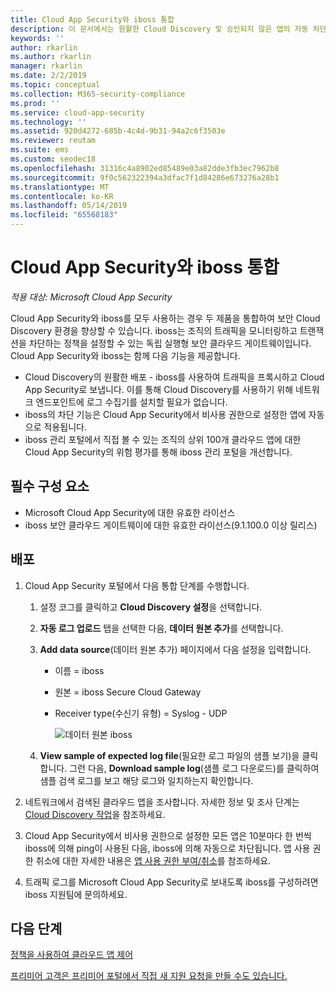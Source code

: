 ```yaml
---
title: Cloud App Security와 iboss 통합
description: 이 문서에서는 원활한 Cloud Discovery 및 승인되지 않은 앱의 자동 차단을 위해 Microsoft Cloud App Security와 iboss 보안 클라우드 게이트웨이를 통합하는 방법을 설명합니다.
keywords: ''
author: rkarlin
ms.author: rkarlin
manager: rkarlin
ms.date: 2/2/2019
ms.topic: conceptual
ms.collection: M365-security-compliance
ms.prod: ''
ms.service: cloud-app-security
ms.technology: ''
ms.assetid: 920d4272-685b-4c4d-9b31-94a2c6f3503e
ms.reviewer: reutam
ms.suite: ems
ms.custom: seodec18
ms.openlocfilehash: 31316c4a8902ed85489e03a82dde3fb3ec7962b8
ms.sourcegitcommit: 9f0c562322394a3dfac7f1d84286e673276a28b1
ms.translationtype: MT
ms.contentlocale: ko-KR
ms.lasthandoff: 05/14/2019
ms.locfileid: "65568183"
---
```

# <a name="integrate-cloud-app-security-with-iboss"></a>Cloud App Security와 iboss 통합

*적용 대상: Microsoft Cloud App Security*

Cloud App Security와 iboss를 모두 사용하는 경우 두 제품을 통합하여 보안 Cloud Discovery 환경을 향상할 수 있습니다. iboss는 조직의 트래픽을 모니터링하고 트랜잭션을 차단하는 정책을 설정할 수 있는 독립 실행형 보안 클라우드 게이트웨이입니다. Cloud App Security와 iboss는 함께 다음 기능을 제공합니다.

- Cloud Discovery의 원활한 배포 - iboss를 사용하여 트래픽을 프록시하고 Cloud App Security로 보냅니다. 이를 통해 Cloud Discovery를 사용하기 위해 네트워크 엔드포인트에 로그 수집기를 설치할 필요가 없습니다.
- iboss의 차단 기능은 Cloud App Security에서 비사용 권한으로 설정한 앱에 자동으로 적용됩니다.
- iboss 관리 포털에서 직접 볼 수 있는 조직의 상위 100개 클라우드 앱에 대한 Cloud App Security의 위험 평가를 통해 iboss 관리 포털을 개선합니다.

## <a name="prerequisites"></a>필수 구성 요소

- Microsoft Cloud App Security에 대한 유효한 라이선스
- iboss 보안 클라우드 게이트웨이에 대한 유효한 라이선스(9.1.100.0 이상 릴리스)

## <a name="deployment"></a>배포

1. Cloud App Security 포털에서 다음 통합 단계를 수행합니다.
    1. 설정 코그를 클릭하고 **Cloud Discovery 설정**을 선택합니다. 
    2. **자동 로그 업로드** 탭을 선택한 다음, **데이터 원본 추가**를 선택합니다.
    3. **Add data source**(데이터 원본 추가) 페이지에서 다음 설정을 입력합니다.

       - 이름 = iboss
       - 원본 = iboss Secure Cloud Gateway
       - Receiver type(수신기 유형) = Syslog - UDP

         ![데이터 원본 iboss](./media/iboss-integration.png)

    4. **View sample of expected log file**(필요한 로그 파일의 샘플 보기)을 클릭합니다. 그런 다음, **Download sample log**(샘플 로그 다운로드)를 클릭하여 샘플 검색 로그를 보고 해당 로그와 일치하는지 확인합니다.<br>

3. 네트워크에서 검색된 클라우드 앱을 조사합니다. 자세한 정보 및 조사 단계는 [Cloud Discovery 작업](working-with-cloud-discovery-data.md)을 참조하세요.

4. Cloud App Security에서 비사용 권한으로 설정한 모든 앱은 10분마다 한 번씩 iboss에 의해 ping이 사용된 다음, iboss에 의해 자동으로 차단됩니다. 앱 사용 권한 취소에 대한 자세한 내용은 [앱 사용 권한 부여/취소](governance-discovery.md#BKMK_SanctionApp)를 참조하세요.

5. 트래픽 로그를 Microsoft Cloud App Security로 보내도록 iboss를 구성하려면 iboss 지원팀에 문의하세요.

## <a name="next-steps"></a>다음 단계

[정책을 사용하여 클라우드 앱 제어](control-cloud-apps-with-policies.md)

[프리미어 고객은 프리미어 포털에서 직접 새 지원 요청을 만들 수도 있습니다.](https://premier.microsoft.com/)  
  
